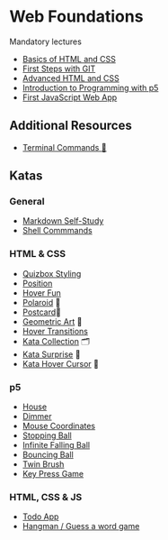 # Web Foundations

Mandatory lectures

- [Basics of HTML and CSS](01-basics-of-html-and-css/)
- [First Steps with GIT](02-first-steps-with-git/)
- [Advanced HTML and CSS](03-advanced-html-and-css/)
- [Introduction to Programming with p5](04-introduction-to-programming-with-p5)
- [First JavaScript Web App](05-first-javascript-web-app)

## Additional Resources

- [Terminal Commands 🤖](misc/terminal-commands.md)

## Katas

### General

- [Markdown Self-Study](katas/general/kata-markdown.md)
- [Shell Commmands](katas/general/kata-shell-commands.md)

### HTML & CSS

- [Quizbox Styling](katas/html-css/kata-quizbox-styling.md)
- [Position](katas/html-css/kata-position.md)
- [Hover Fun](katas/html-css/kata-hover-fun.md)
- [Polaroid](katas/html-css/kata-polaroid.md) 🗾
- [Postcard](katas/html-css/kata-postcard.md)💌
- [Geometric Art](katas/html-css/kata-geometric-art.md) 📐
- [Hover Transitions](katas/html-css/kata-hover-transitions.md)
- [Kata Collection](katas/html-css/kata-collection.md) 🗂
- [Kata Surprise](katas/html-css/kata-surprise.md) 🎉
- [Kata Hover Cursor](katas/html-css/kata-hover-cursor.md) 🎉

### p5

- [House](katas/p5/kata-house.md)
- [Dimmer](katas/p5/kata-dimmer.md)
- [Mouse Coordinates](katas/p5/kata-mouse-coordinates.md)
- [Stopping Ball](katas/p5/kata-stopping-ball.md)
- [Infinite Falling Ball](katas/p5/kata-infinite-falling-ball.md)
- [Bouncing Ball](katas/p5/kata-bouncing-ball.md)
- [Twin Brush](katas/p5/kata-twin-brush.md)
- [Key Press Game](katas/p5/kata-key-press-game.md)

### HTML, CSS & JS

- [Todo App](katas/html-css-js/kata-todo-app.md)
- [Hangman / Guess a word game](katas/html-css-js/kata-hangman.md)
